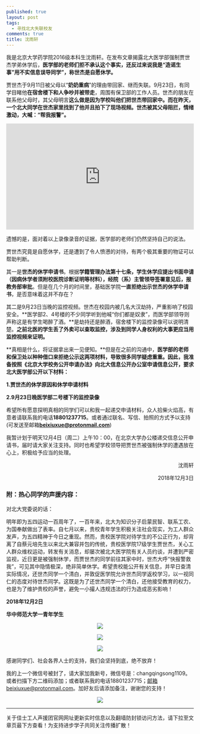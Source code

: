 ```yaml
---
published: true
layout: post
tags:
  - 寻找北大失联校友
comments: true
title: 沈雨轩
---
```


我是北京大学药学院2016级本科生沈雨轩。在发布文章揭露北大医学部强制贾世杰学弟休学后，**医学部的老师们拒不承认这个事实，还反过来说我是“造谣生事”用不实信息误导同学”，称世杰是自愿休学。**

贾世杰于9月11日被父母以“**奶奶重病**”的理由带回家、继而失联。9月23日，有同学目睹他**在宿舍楼下和人争吵并被带走**，周围有保卫部的工作人员。世杰的朋友在联系他父母时，其父母明言**这么做是因为学校叫他们把世杰带回家中。而在昨天，一个北大同学在世杰家里找到了他并且拍下了现场视频。世杰被其父母阻拦，情绪激动，大喊：“帮我报警”。**

<div style="width:100%;height:0px;position:relative;padding-bottom:56.250%;"><iframe src="https://streamable.com/s/b6g3c/corgis" frameborder="0" width="100%" height="100%" allowfullscreen style="width:100%;height:100%;position:absolute;left:0px;top:0px;overflow:hidden;"></iframe></div>

遗憾的是，面对着以上录像录音的证据，医学部的老师们仍然坚持自己的说法。

贾世杰究竟是自愿休学，还是遭到了令人愤懑的对待，有两个极其重要的物证可以帮助判断。

其一是**世杰的休学申请书**。根据**学籍管理办法第十七条，学生休学应提出书面申请（因病休学者须附校医院诊断证明等材料），经院（系）主管领导签署意见后，报教务部审批**。但是在几个月的时间里，基础医学院**一直拒绝出示世杰的休学申请书**，是否意味着这并不存在？

其二是9月23日当晚的监控视频。世杰在校园内被几名大汉劫持，严重影响了校园安全。**医学部2、4号楼的不少同学听到他喊“你们都是奴隶”，而医学部领导则声称这是有学生喝醉了酒。**是劫持还是醉酒，宿舍楼下的监控录像可以说明清楚。**之前北医的学生丢了外卖可以查取监控，涉及到同学人身权利的大事更应当用监控视频来证明。**

**真相是什么，将证据拿出来一见便知。**但是在之前的沟通中，**医学部的老师和保卫处以种种借口来拒绝公示这两项材料，导致很多同学疑虑重重。因此，我准备按照《北京大学校务公开申请办法》向北大信息公开办公室申请信息公开，要求北大医学部公开以下材料：**

**1.贾世杰的休学原因和休学申请材料**

**2.9月23日晚医学部二号楼下的监控录像**

希望所有愿意探明真相的同学们可以和我一起递交申请材料，众人拾柴火焰高，有意者请联系我的电话**18801237715**。或者通过联名、写信、拍照的方式予以支持(可发送至邮箱**beixiuxue@protonmail.com**)

我暂计划于明天12月4日（周二）上午10：00，在北京大学办公楼递交信息公开申请书，届时请大家关注支持。同时也希望学校领导把贾世杰被强制休学的遭遇放在心上，积极给予应当的处理。

<p align="right">沈雨轩</p>

<p align="right">2018年12月3日</p>

### 附：热心同学的声援内容：

对北大党委说的话：

明年即为五四运动一百周年了，一百年来，北大为知识分子启蒙民智、联系工农、为国奉献做出了表率。自七月以来，贵校青年学生积极关注社会现实，为工人群众发声，为五四精神于今日之重现。然而，贵校医学院对待学生的不公正行为，却背离了自蔡元培先生以来北大兼容并包的传统，贵校医学院17级学生贾世杰，关心工人群众维权运动，转发有关消息，却屡次被北大医学院有关人员约谈，并遭到严密监视，近日更是被强制休学，而贾世杰的同学前往其家中时，世杰大呼“快报警救我”，可见其中隐情极深，绝非简单休学。希望贵校能公开有关信息，并早日查清实际情况，还世杰同学一个清白，并敦促医学院允许世杰同学返校学习，以一视同仁的态度对待世杰同学。这既是为了还世杰同学一个清白，还他接受教育的权力，也是为了维护贵校的声誉，避免一小撮人违规违法的行为造成恶劣影响！

**2018年12月2日**

**华中师范大学一青年学生**

<p align="center"><img src="https://leavestower.files.wordpress.com/2018/12/mmexport1543800572834.jpg?w=409"></p>

<p align="center"><img src="https://leavestower.files.wordpress.com/2018/12/mmexport1543799721990.jpg?w=376&h=501"></p>

<p align="center"><img src="https://leavestower.files.wordpress.com/2018/12/mmexport1543800637450.jpg?w=477"></p>

感谢同学们、社会各界人士的支持，我们会坚持到底，绝不放弃！

我的上一个微信号被封了，请大家加我新号，微信号是：changqingsong1109。或者扫描下方二维码添加；或者联系我的电话18801237715；邮箱beixiuxue@protonmail.com。加好友后请添加备注，谢谢您的支持！

<p align="center"><img src="https://leavestower.files.wordpress.com/2018/12/e4ba8ce7bbb4e7a081.jpg?w=300&h=414"></p>

---
关于佳士工人声援团官网网址更新实时信息以及翻墙防封锁访问方法，请下拉至文章页最下方查看！为支持进步学子共同关注传播扩散！
